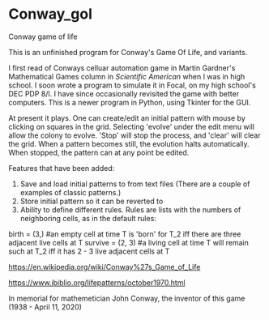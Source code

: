 # Conway_gol
Conway game of life

This is an unfinished program for Conway's Game Of Life, and variants. 

I first read of Conways celluar automation game in Martin Gardner's Mathematical Games column in *Scientific American* when I was in high school. I soon wrote a program to simulate it in Focal, on my high school's DEC PDP 8/l. I have since occasionally revisited the game with better computers. This is a newer program in Python, using Tkinter for the GUI.

At present it plays. One can create/edit an initial pattern with mouse by clicking on squares in the grid. Selecting 'evolve' under the edit menu will allow the colony to evolve. 'Stop' will stop the process, and 'clear' will clear the grid. When a pattern becomes still, the evolution halts automatically. When stopped, the pattern can at any point be edited.

Features that have been added:
1) Save and load initial patterns to from text files (There are a couple of examples of classic patterns.)
2) Store initial pattern so it can be reverted to
3) Ability to define different rules. Rules are lists with the numbers of neighboring cells, as in the default rules:
  
  birth = (3,)      #an empty cell at time T is 'born' for T_2 iff there are three adjacent live cells at T
  survive = (2, 3)  #a living cell at time T will remain such at T_2 iff it has 2 - 3 live adjacent cells at T
  
  
 https://en.wikipedia.org/wiki/Conway%27s_Game_of_Life
 
 https://www.ibiblio.org/lifepatterns/october1970.html

In memorial for mathemetician John Conway, the inventor of this game (1938 - April 11, 2020)

